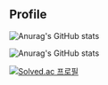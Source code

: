 ## Profile

![Anurag's GitHub stats](https://github-readme-stats.vercel.app/api?username=ind2x&show_icons=true&theme=tokyonight)

![Anurag's GitHub stats](https://github-readme-stats.vercel.app/api?username=anuraghazra&show_icons=true&theme=radical)

[![Solved.ac 프로필](http://mazassumnida.wtf/api/v2/generate_badge?boj=nsxz1359)](https://solved.ac/nsxz1359)
